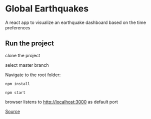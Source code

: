 # Global Earthquakes

A react app to visualize an earthquake dashboard based on the time preferences

## Run the project

clone the project

select master branch

Navigate to the root folder:

```
npm install
```

```
npm start
```

browser listens to [http://localhost:3000](http://localhost:3000) as default port


[Source](https://stackoverflow.com/questions/56617209/the-engine-node-is-incompatible-with-this-module)
